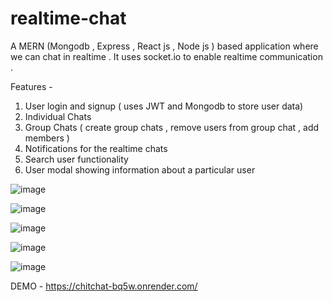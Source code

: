 # realtime-chat

A MERN (Mongodb , Express , React js , Node js ) based application where we can chat in realtime . It uses socket.io to enable realtime communication . 

Features - 
1) User login and signup ( uses JWT and Mongodb to store user data)
2) Individual Chats
3) Group Chats ( create group chats , remove users from group chat , add members )
4) Notifications for the realtime chats
5) Search user functionality
6) User modal showing information about a particular user




![image](https://github.com/kaushikbhatt12/realtime-chat/assets/82044181/2d0e2129-36a9-4185-aad6-9fd948e99c7f)



![image](https://github.com/kaushikbhatt12/realtime-chat/assets/82044181/21f7d84d-68a0-426b-8aa9-7df1a1276bd9)



![image](https://github.com/kaushikbhatt12/realtime-chat/assets/82044181/bd3822d9-64fc-4887-894a-8e013c2cc66b)


![image](https://github.com/kaushikbhatt12/realtime-chat/assets/82044181/a923818e-45c6-48f3-8b29-6b9b0479fce9)


![image](https://github.com/kaushikbhatt12/realtime-chat/assets/82044181/e3024c41-3f26-45e2-8f94-3c6b2965469a)

DEMO - https://chitchat-bq5w.onrender.com/





